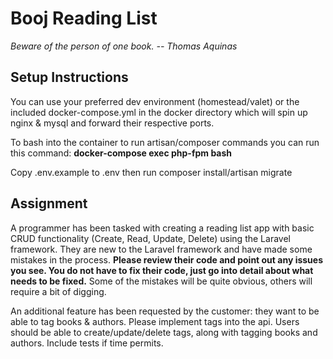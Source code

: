 # Booj Reading List
*Beware of the person of one book. -- Thomas Aquinas*

## Setup Instructions
You can use your preferred dev environment (homestead/valet) or the included docker-compose.yml in the docker directory which will spin up nginx & mysql and forward their respective ports.

To bash into the container to run artisan/composer commands you can run this command: **docker-compose exec php-fpm bash**

Copy .env.example to .env then run composer install/artisan migrate

## Assignment
A programmer has been tasked with creating a reading list app with basic CRUD functionality (Create, Read, Update, Delete) using the Laravel framework. They are new to the Laravel framework and have made some mistakes in the process. **Please review their code and point out any issues you see. You do not have to fix their code, just go into detail about what needs to be fixed.** Some of the mistakes will be quite obvious, others will require a bit of digging.

An additional feature has been requested by the customer: they want to be able to tag books & authors. Please implement tags into the api. Users should be able to create/update/delete tags, along with tagging books and authors. Include tests if time permits.
